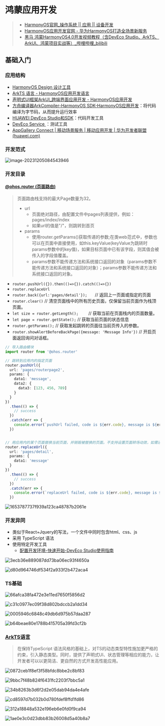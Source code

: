 # 鸿蒙应用开发

> - [HarmonyOS官网_操作系统 || 应用 || 设备开发](https://www.harmonyos.com/cn/develop)
> - [HarmonyOS应用开发官网 - 华为HarmonyOS打造全场景新服务](https://developer.harmonyos.com/)
> - [黑马 鸿蒙HarmonyOS4.0开发视频教程（含DevEco Studio、ArkTS、ArkUI、鸿蒙项目实战等）_哔哩哔哩_bilibili](https://www.bilibili.com/video/BV1Sa4y1Z7B1/?spm_id_from=333.337.search-card.all.click)



## 基础入门



### 应用结构

- [HarmonyOS Design  设计工具](https://developer.harmonyos.com/cn/design)
- [ArkTS 语言 - HarmonyOS应用开发语言](https://developer.harmonyos.com/cn/develop/arkts/)
- [声明式UI框架ArkUI_跨端界面应用开发 - HarmonyOS应用开发](https://developer.harmonyos.com/cn/develop/arkUI/)
- [方舟编译器ArkCompiler-HarmonyOS SDK-HarmonyOS应用开发](https://developer.harmonyos.com/cn/develop/arkCompiler/)：将代码编译为字节码，从而提升运行效率
- [HUAWEI DevEco Studio和SDK](https://developer.harmonyos.com/cn/develop/deveco-studio/)：代码开发工具
- [DevEco Service  ](https://devecoservice.harmonyos.com/#deveco-testing)：测试工具
- [AppGallery Connect | 移动场景服务 | 移动应用开发 | 华为开发者联盟 (huawei.com)](https://developer.huawei.com/consumer/cn/agconnect)





### 开发范式

![image-20231205084543946](images/应用开发/image-20231205084543946.png)







### 开发目录

#### [@ohos.router (页面路由)](https://developer.harmonyos.com/cn/docs/documentation/doc-references-V3/js-apis-router-0000001478061893-V3)

> 页面路由栈支持的最大Page数量为32。
>
> - url
>   - 页面绝对路径，由配置文件中pages列表提供，例如：pages/index/index
>   - 如果url的值是"/"，则跳转到首页
> - params
>   - 使用router.getParams()获取传递的参数;在类web范式中，参数也可以在页面中直接使用，如this.keyValue(keyValue为跳转时params参数中的key值)，如果目标页面中已有该字段，则其值会被传入的字段值覆盖。
>   - params参数不能传递方法和系统接口返回的对象（params参数不能传递方法和系统接口返回的对象）；params参数不能传递方法和系统接口返回的对象。

- `router.pushUrl({}).then(()=>{}).catch(()=>{})`
- `router.replaceUrl`
- `router.back({url:'pages/detail'});   `    // 返回上一页面或指定的页面
- `router.clear()`    // 清空页面栈中的所有历史页面，仅保留当前页面作为栈顶页面。
- `let size = router.getLength();    `   // 获取当前在页面栈内的页面数量。
- `let page = router.getState();`     // 获取当前页面的状态信息
- `router.getParams();`     // 获取发起跳转的页面往当前页传入的参数。
- `router.showAlertBeforeBackPage({message: 'Message Info'})`   // 开启页面返回询问对话框。

```ts
// 导入路由模块
import router from '@ohos.router'

// 跳转到应用内的指定页面
router.pushUrl({
  url: 'pages/routerpage2',
  params: {
    data1: 'message',
    data2: {
      data3: [123, 456, 789]
    }
  }
})
  .then(() => {
    // success
  })
  .catch(err => {
    console.error(`pushUrl failed, code is ${err.code}, message is ${err.message}`);
  })


// 用应用内的某个页面替换当前页面，并销毁被替换的页面。不支持设置页面转场动效，如需设置，推荐使用Navigation组件。
router.replaceUrl({
  url: 'pages/detail',
  params: {
    data1: 'message'
  }
})
  .then(() => {
    // success
  })
  .catch(err => {
    console.error(`replaceUrl failed, code is ${err.code}, message is ${err.message}`);
  })
```





![1653787737f939a123ca48787b2061e](images/应用开发/1653787737f939a123ca48787b2061e.jpg)





### 开发异同

- 类似于React+Jquery的写法，一个文件中同时包含html、css、js
- 采用 TypeScript 语法
- 使用特定开发工具
  - [配置开发环境-快速开始-DevEco Studio使用指南](https://developer.harmonyos.com/cn/docs/documentation/doc-guides-V3/environment_config-0000001052902427-V3)

![3ecb36e889087dd73ba06ec93f4650a](images/应用开发/3ecb36e889087dd73ba06ec93f4650a.jpg)

![d80d964746df534f2a933f2b472aca4](images/应用开发/d80d964746df534f2a933f2b472aca4.jpg)





### TS基础

![66afca38fa472e3e11ed7650f5856d2](images/应用开发/66afca38fa472e3e11ed7650f5856d2.jpg)

![c31c0977ec09f38d802bdccb2a1dd34](images/应用开发/c31c0977ec09f38d802bdccb2a1dd34.jpg)

![0005946c6848c49db6d975b57daa287](images/应用开发/0005946c6848c49db6d975b57daa287.jpg)

![b64beae80e1788b415705a39fd3cf2b](images/应用开发/b64beae80e1788b415705a39fd3cf2b.jpg)





### [ArkTS语言](https://developer.harmonyos.com/cn/docs/documentation/doc-guides-V3/arkts-get-started-0000001504769321-V3)

> 在保持TypeScript 语法风格的基础上，对TS的动态类型特性施加更严格的约束，引入静态类型。同时，提供了声明式UI、状态管理等相应的能力，让开发者可以以更简洁、更自然的方式开发高性能应用。

![0872ceb1f8ef3f58bfdc8bbe2c8bf83](images/应用开发/0872ceb1f8ef3f58bfdc8bbe2c8bf83.jpg)

![9bbc7f48b824f6431fc2203f7bbc5a1](images/应用开发/9bbc7f48b824f6431fc2203f7bbc5a1.jpg)

![34b8263b3d6f2d2e05dab94da4e4afe](images/应用开发/34b8263b3d6f2d2e05dab94da4e4afe.jpg)

![cd8597d7b032b0d780fdef8ffd1fd86](images/应用开发/cd8597d7b032b0d780fdef8ffd1fd86.jpg)

![312a18848a532e196eb6e0fd0f9ca94](images/应用开发/312a18848a532e196eb6e0fd0f9ca94.jpg)

![1ae0e3c0d23dbb83b26008d5a40b8a7](images/应用开发/1ae0e3c0d23dbb83b26008d5a40b8a7.jpg)











